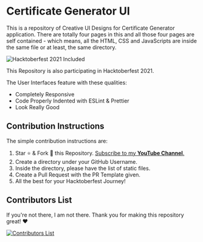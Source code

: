 # Certificate Generator UI

This is a repository of Creative UI Designs for Certificate Generator application. There are totally four pages in this and all those four pages are self contained - which means, all the HTML, CSS and JavaScripts are inside the same file or at least, the same directory.

![Hacktoberfest 2021 Included](https://i.imgur.com/Ei5gGAFh.png)

This Repository is also participating in Hacktoberfest 2021.

The User Interfaces feature with these qualities:

* Completely Responsive
* Code Properly Indented with ESLint & Prettier
* Look Really Good

## Contribution Instructions

The simple contribution instructions are:

1. Star :star: & Fork :fork_and_knife: this Repository. [Subscribe to my **YouTube Channel**.](https://rb.gy/fupw21)
2. Create a directory under your GitHub Username.
3. Inside the directory, please have the list of static files.
4. Create a Pull Request with the PR Template given.
5. All the best for your Hacktoberfest Journey!

## Contributors List

If you're not there, I am not there. Thank you for making this repository great! ❤️

[![Contributors List](https://contrib.rocks/image?repo=praveenscience/Certificate-Generator-UI)](https://github.com/praveenscience/Certificate-Generator-UI/graphs/contributors)
